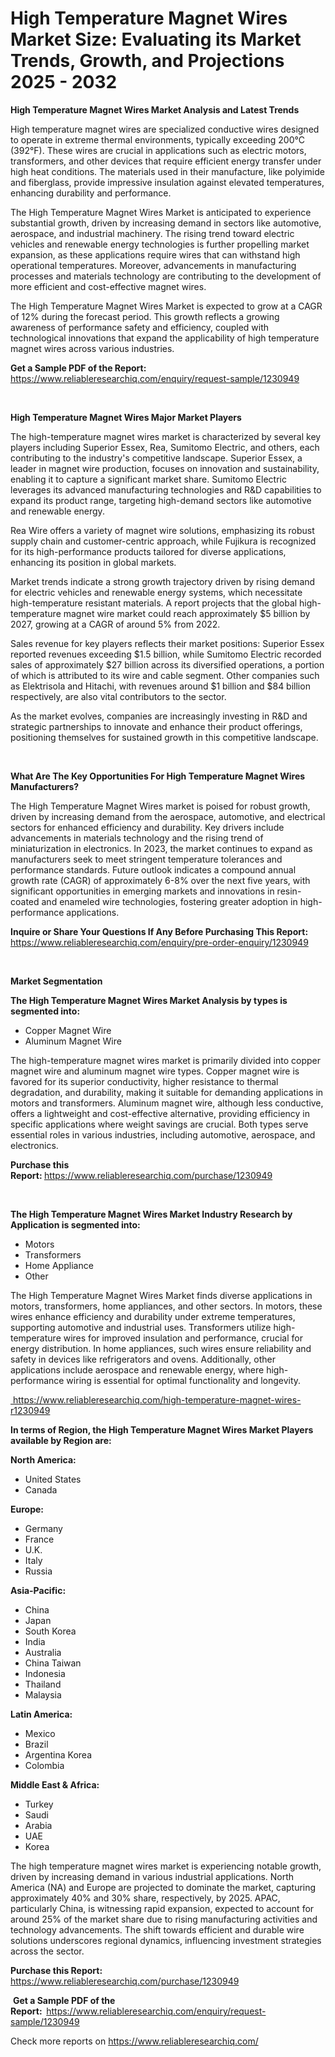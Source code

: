 <p><h1>High Temperature Magnet Wires Market Size: Evaluating its Market Trends, Growth, and Projections 2025 - 2032</h1></p><p><strong>High Temperature Magnet Wires Market Analysis and Latest Trends</strong></p>
<p><p>High temperature magnet wires are specialized conductive wires designed to operate in extreme thermal environments, typically exceeding 200°C (392°F). These wires are crucial in applications such as electric motors, transformers, and other devices that require efficient energy transfer under high heat conditions. The materials used in their manufacture, like polyimide and fiberglass, provide impressive insulation against elevated temperatures, enhancing durability and performance.</p><p>The High Temperature Magnet Wires Market is anticipated to experience substantial growth, driven by increasing demand in sectors like automotive, aerospace, and industrial machinery. The rising trend toward electric vehicles and renewable energy technologies is further propelling market expansion, as these applications require wires that can withstand high operational temperatures. Moreover, advancements in manufacturing processes and materials technology are contributing to the development of more efficient and cost-effective magnet wires.</p><p>The High Temperature Magnet Wires Market is expected to grow at a CAGR of 12% during the forecast period. This growth reflects a growing awareness of performance safety and efficiency, coupled with technological innovations that expand the applicability of high temperature magnet wires across various industries.</p></p>
<p><strong>Get a Sample PDF of the Report:&nbsp;</strong> <a href="https://www.reliableresearchiq.com/enquiry/request-sample/1230949?utm_campaign=2257&utm_medium=2&utm_source=Github&utm_content=ia&utm_term=03022025&utm_id=high-temperature-magnet-wires">https://www.reliableresearchiq.com/enquiry/request-sample/1230949</a></p>
<p>&nbsp;</p>
<p><strong>High Temperature Magnet Wires Major Market Players</strong></p>
<p><p>The high-temperature magnet wires market is characterized by several key players including Superior Essex, Rea, Sumitomo Electric, and others, each contributing to the industry's competitive landscape. Superior Essex, a leader in magnet wire production, focuses on innovation and sustainability, enabling it to capture a significant market share. Sumitomo Electric leverages its advanced manufacturing technologies and R&D capabilities to expand its product range, targeting high-demand sectors like automotive and renewable energy. </p><p>Rea Wire offers a variety of magnet wire solutions, emphasizing its robust supply chain and customer-centric approach, while Fujikura is recognized for its high-performance products tailored for diverse applications, enhancing its position in global markets. </p><p>Market trends indicate a strong growth trajectory driven by rising demand for electric vehicles and renewable energy systems, which necessitate high-temperature resistant materials. A report projects that the global high-temperature magnet wire market could reach approximately $5 billion by 2027, growing at a CAGR of around 5% from 2022.</p><p>Sales revenue for key players reflects their market positions: Superior Essex reported revenues exceeding $1.5 billion, while Sumitomo Electric recorded sales of approximately $27 billion across its diversified operations, a portion of which is attributed to its wire and cable segment. Other companies such as Elektrisola and Hitachi, with revenues around $1 billion and $84 billion respectively, are also vital contributors to the sector.</p><p>As the market evolves, companies are increasingly investing in R&D and strategic partnerships to innovate and enhance their product offerings, positioning themselves for sustained growth in this competitive landscape.</p></p>
<p>&nbsp;</p>
<p><strong>What Are The Key Opportunities For High Temperature Magnet Wires Manufacturers?</strong></p>
<p><p>The High Temperature Magnet Wires market is poised for robust growth, driven by increasing demand from the aerospace, automotive, and electrical sectors for enhanced efficiency and durability. Key drivers include advancements in materials technology and the rising trend of miniaturization in electronics. In 2023, the market continues to expand as manufacturers seek to meet stringent temperature tolerances and performance standards. Future outlook indicates a compound annual growth rate (CAGR) of approximately 6-8% over the next five years, with significant opportunities in emerging markets and innovations in resin-coated and enameled wire technologies, fostering greater adoption in high-performance applications.</p></p>
<p><strong>Inquire or Share Your Questions If Any Before Purchasing This Report:</strong> <a href="https://www.reliableresearchiq.com/enquiry/pre-order-enquiry/1230949?utm_campaign=2257&utm_medium=2&utm_source=Github&utm_content=ia&utm_term=03022025&utm_id=high-temperature-magnet-wires">https://www.reliableresearchiq.com/enquiry/pre-order-enquiry/1230949</a></p>
<p>&nbsp;</p>
<p><strong>Market Segmentation</strong></p>
<p><strong>The High Temperature Magnet Wires Market Analysis by types is segmented into:</strong></p>
<p><ul><li>Copper Magnet Wire</li><li>Aluminum Magnet Wire</li></ul></p>
<p><p>The high-temperature magnet wires market is primarily divided into copper magnet wire and aluminum magnet wire types. Copper magnet wire is favored for its superior conductivity, higher resistance to thermal degradation, and durability, making it suitable for demanding applications in motors and transformers. Aluminum magnet wire, although less conductive, offers a lightweight and cost-effective alternative, providing efficiency in specific applications where weight savings are crucial. Both types serve essential roles in various industries, including automotive, aerospace, and electronics.</p></p>
<p><strong>Purchase this Report:&nbsp;</strong><a href="https://www.reliableresearchiq.com/purchase/1230949?utm_campaign=2257&utm_medium=2&utm_source=Github&utm_content=ia&utm_term=03022025&utm_id=high-temperature-magnet-wires">https://www.reliableresearchiq.com/purchase/1230949</a></p>
<p>&nbsp;</p>
<p><strong>The High Temperature Magnet Wires Market Industry Research by Application is segmented into:</strong></p>
<p><ul><li>Motors</li><li>Transformers</li><li>Home Appliance</li><li>Other</li></ul></p>
<p><p>The High Temperature Magnet Wires Market finds diverse applications in motors, transformers, home appliances, and other sectors. In motors, these wires enhance efficiency and durability under extreme temperatures, supporting automotive and industrial uses. Transformers utilize high-temperature wires for improved insulation and performance, crucial for energy distribution. In home appliances, such wires ensure reliability and safety in devices like refrigerators and ovens. Additionally, other applications include aerospace and renewable energy, where high-performance wiring is essential for optimal functionality and longevity.</p></p>
<p><a href="https://www.reliableresearchiq.com/high-temperature-magnet-wires-r1230949?utm_campaign=2257&utm_medium=2&utm_source=Github&utm_content=ia&utm_term=03022025&utm_id=high-temperature-magnet-wires">&nbsp;https://www.reliableresearchiq.com/high-temperature-magnet-wires-r1230949</a></p>
<p><strong>In terms of Region, the High Temperature Magnet Wires Market Players available by Region are:</strong></p>
<p>
    <p> <strong> North America: </strong>
        <ul>
            <li>United States</li>
            <li>Canada</li>
        </ul>
        </p> 
    <p> <strong> Europe: </strong>
        <ul>
            <li>Germany</li>
            <li>France</li>
            <li>U.K.</li>
            <li>Italy</li>
            <li>Russia</li>
        </ul>
        </p> 
    <p> <strong> Asia-Pacific: </strong>
        <ul>
            <li>China</li>
            <li>Japan</li>
            <li>South Korea</li>
            <li>India</li>
            <li>Australia</li>
            <li>China Taiwan</li>
            <li>Indonesia</li>
            <li>Thailand</li>
            <li>Malaysia</li>
        </ul>
        </p> 
    <p> <strong> Latin America: </strong>
        <ul>
            <li>Mexico</li>
            <li>Brazil</li>
            <li>Argentina Korea</li>
            <li>Colombia</li>
        </ul>
        </p> 
    <p> <strong> Middle East & Africa: </strong>
        <ul>
            <li>Turkey</li>
            <li>Saudi</li>
            <li>Arabia</li>
            <li>UAE</li>
            <li>Korea</li>
        </ul>
    </p>
    </p>
<p><p>The high temperature magnet wires market is experiencing notable growth, driven by increasing demand in various industrial applications. North America (NA) and Europe are projected to dominate the market, capturing approximately 40% and 30% share, respectively, by 2025. APAC, particularly China, is witnessing rapid expansion, expected to account for around 25% of the market share due to rising manufacturing activities and technology advancements. The shift towards efficient and durable wire solutions underscores regional dynamics, influencing investment strategies across the sector.</p></p>
<p><strong>Purchase this Report: </strong><a href="https://www.reliableresearchiq.com/purchase/1230949?utm_campaign=2257&utm_medium=2&utm_source=Github&utm_content=ia&utm_term=03022025&utm_id=high-temperature-magnet-wires">https://www.reliableresearchiq.com/purchase/1230949</a></p>
<p>&nbsp;<strong>Get a Sample PDF of the Report:&nbsp;&nbsp;</strong><a href="https://www.reliableresearchiq.com/enquiry/request-sample/1230949?utm_campaign=2257&utm_medium=2&utm_source=Github&utm_content=ia&utm_term=03022025&utm_id=high-temperature-magnet-wires">https://www.reliableresearchiq.com/enquiry/request-sample/1230949</a></p>
<p><strong></strong></p>
<p>Check more reports on <a href="https://www.reliableresearchiq.com/?utm_campaign=2257&utm_medium=2&utm_source=Github&utm_content=ia&utm_term=03022025&utm_id=high-temperature-magnet-wires">https://www.reliableresearchiq.com/</a></p>